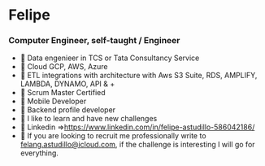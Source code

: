# Felipe
### Computer Engineer, self-taught / Engineer

- 🔭 Data engenieer in TCS or Tata Consultancy Service
-  🔭 Cloud GCP, AWS, Azure
- 🔭 ETL integrations with architecture with Aws S3 Suite, RDS, AMPLIFY, LAMBDA, DYNAMO, API & +
- 🔭 Scrum Master Certified
- 🔭 Mobile Developer
- 🔭 Backend profile developer
- 🌱 I like to learn and have new challenges
- 🌱 Linkedin =>https://www.linkedin.com/in/felipe-astudillo-586042186/
- 🔭 If you are looking to recruit me professionally write to felang.astudillo@icloud.com, if the challenge is interesting I will go for everything.
